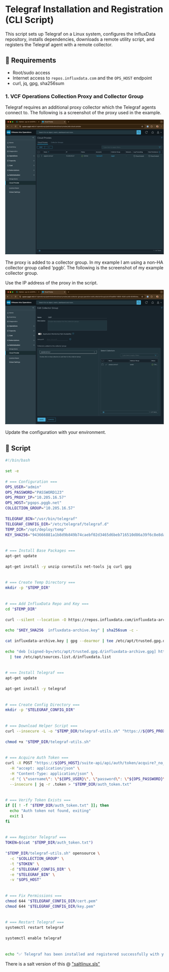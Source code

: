 # Telegraf Installation and Registration (CLI Script)

This script sets up Telegraf on a Linux system, configures the InfluxData repository, installs dependencies, downloads a remote utility script, and registers the Telegraf agent with a remote collector.

## 🧰 Requirements
- Root/sudo access
- Internet access to `repos.influxdata.com` and the `OPS_HOST` endpoint
- curl, jq, gpg, sha256sum

### 1. VCF Operations Collection Proxy and Collector Group

Telegraf requires an additional proxy collector which the Telegraf agents connect to.  The following is a screenshot of the proxy used in the example.

![](images/CleanShot%202025-05-29%20at%2006.42.42@2x.png)<!-- {"width":755} -->

The proxy is added to a collector group. In my example I am using a non-HA collector group called ‘pggb’.  The following is the screenshot of my example collector group.

Use the IP address of the proxy in the script.

![](images/CleanShot%202025-05-29%20at%2006.46.03@2x.png)<!-- {"width":749} -->

Update the configuration with your environment.

## 📜 Script

```bash
#!/bin/bash

set -e

# === Configuration ===
OPS_USER="admin"
OPS_PASSWORD="PASSWORD123"
OPS_PROXY_IP="10.205.16.57"
OPS_HOST="pgops.pggb.net"
COLLECTION_GROUP="10.205.16.57"

TELEGRAF_BIN="/usr/bin/telegraf"
TELEGRAF_CONFIG_DIR="/etc/telegraf/telegraf.d"
TEMP_DIR="/opt/deploy/temp"
KEY_SHA256="943666881a1b8d9b849b74caebf02d3465d6beb716510d86a39f6c8e8dac7515"


# === Install Base Packages ===
apt-get update

apt-get install -y unzip coreutils net-tools jq curl gpg


# === Create Temp Directory ===
mkdir -p "$TEMP_DIR"


# === Add InfluxData Repo and Key ===
cd "$TEMP_DIR"

curl --silent --location -O https://repos.influxdata.com/influxdata-archive.key

echo "$KEY_SHA256  influxdata-archive.key" | sha256sum -c -

cat influxdata-archive.key | gpg --dearmor | tee /etc/apt/trusted.gpg.d/influxdata-archive.gpg > /dev/null

echo "deb [signed-by=/etc/apt/trusted.gpg.d/influxdata-archive.gpg] https://repos.influxdata.com/debian stable main" \
  | tee /etc/apt/sources.list.d/influxdata.list


# === Install Telegraf ===
apt-get update

apt-get install -y telegraf


# === Create Config Directory ===
mkdir -p "$TELEGRAF_CONFIG_DIR"


# === Download Helper Script ===
curl --insecure -L -o "$TEMP_DIR/telegraf-utils.sh" "https://${OPS_PROXY_IP}/downloads/salt/telegraf-utils.sh"

chmod +x "$TEMP_DIR/telegraf-utils.sh"


# === Acquire Auth Token ===
curl -X POST "https://${OPS_HOST}/suite-api/api/auth/token/acquire?_no_links=true" \
  -H "accept: application/json" \
  -H "Content-Type: application/json" \
  -d "{ \"username\": \"${OPS_USER}\", \"password\": \"${OPS_PASSWORD}\" }" \
  --insecure | jq -r .token > "$TEMP_DIR/auth_token.txt"


# === Verify Token Exists ===
if [[ ! -f "$TEMP_DIR/auth_token.txt" ]]; then
  echo "Auth token not found, exiting"
  exit 1
fi


# === Register Telegraf ===
TOKEN=$(cat "$TEMP_DIR/auth_token.txt")

"$TEMP_DIR/telegraf-utils.sh" opensource \
  -c "$COLLECTION_GROUP" \
  -t "$TOKEN" \
  -d "$TELEGRAF_CONFIG_DIR" \
  -e "$TELEGRAF_BIN" \
  -v "$OPS_HOST"


# === Fix Permissions ===
chmod 644 "$TELEGRAF_CONFIG_DIR/cert.pem"
chmod 644 "$TELEGRAF_CONFIG_DIR/key.pem"


# === Restart Telegraf ===
systemctl restart telegraf

systemctl enable telegraf


echo "✅ Telegraf has been installed and registered successfully with your.ops.host."
```

There is a salt version of this @ ["saltlinux.sls"](https://github.com/peteha/pggb-docs/blob/main/vcfoperations/telegraf/saltlinux.sls)